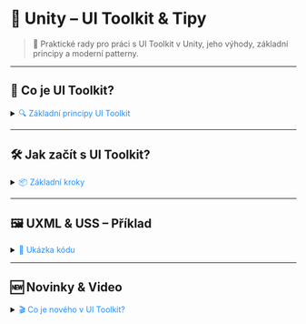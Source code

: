 # 🧰 Unity – UI Toolkit & Tipy

> 🚀 Praktické rady pro práci s UI Toolkit v Unity, jeho výhody, základní principy a moderní patterny.

---

## 🌟 Co je UI Toolkit?

<details>
<summary><span style="color:#1E90FF;">🔍 Základní principy UI Toolkit</span></summary>

- Moderní systém pro tvorbu UI v Unity.
- Využívá **UXML** (markup) a **USS** (styly podobné CSS).
- Podporuje editor i runtime UI.
- Snadná tvorba responzivních a stylovaných rozhraní.

![](../../images/unity_ui_toolkit_intro.png)

</details>

---

## 🛠️ Jak začít s UI Toolkit?

<details>
<summary><span style="color:#1E90FF;">📦 Základní kroky</span></summary>

1. Vytvoř **UXML** soubor pro strukturu UI.
2. Vytvoř **USS** soubor pro styly.
3. Přidej **UIDocument** komponentu do GameObjectu ve scéně.
4. Propoj soubory v Inspectoru.

![](../../images/unity_ui_toolkit_setup.png)

> 📌 UI Toolkit je vhodný pro editorové nástroje i herní UI.

</details>

---

## 🖼️ UXML & USS – Příklad

<details>
<summary><span style="color:#1E90FF;">📝 Ukázka kódu</span></summary>

**UXML:**
```xml
<engine:UIDocument xmlns:ui="UnityEngine.UIElements" xmlns:uie="UnityEditor.UIElements">
  <ui:Button text="Klikni mě!" />
</engine:UIDocument>
```

**USS:**
```css
Button {
  background-color: #1E90FF;
  color: white;
  font-size: 18px;
  border-radius: 8px;
}
```

> [!TIP]
> UXML definuje strukturu, USS vzhled – podobně jako HTML a CSS.

</details>

---

## 🆕 Novinky & Video

<details>
<summary><span style="color:#1E90FF;">🎬 Co je nového v UI Toolkit?</span></summary>

<iframe width="560" height="315" src="https://www.youtube.com/embed/HQ0TmO8ZA4o?si=BMjBISi75KH9qj1I" title="YouTube video player" frameborder="0" allow="accelerometer; autoplay; clipboard-write; encrypted-media; gyroscope; picture-in-picture; web-share" referrerpolicy="strict-origin-when-cross-origin" allowfullscreen></iframe>

</details>